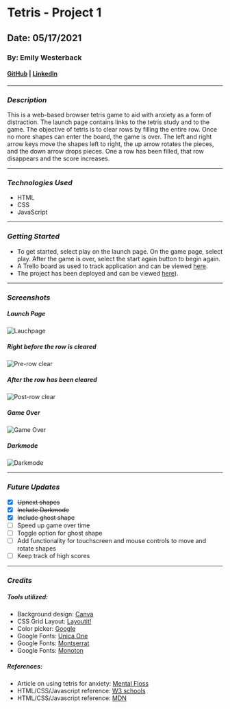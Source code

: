 # Tetris - Project 1

## Date: 05/17/2021

### By: Emily Westerback

#### [GitHub](https://github.com/ewesterback) | [LinkedIn](https://www.linkedin.com/in/emily-westerback)
***


### *Description*
This is a web-based browser tetris game to aid with anxiety as a form of distraction.  The launch page contains links to the tetris study and to the game.  The objective of tetris is to clear rows by filling the entire row.  Once no more shapes can enter the board, the game is over.  The left and right arrow keys move the shapes left to right, the up arrow rotates the pieces, and the down arrow drops pieces.  One a row has been filled, that row disappears and the score increases.
***

### *Technologies Used*
* HTML
* CSS
* JavaScript
  
***

### *Getting Started*
* To get started, select play on the launch page.  On the game page, select play. After the game is over, select the start again button to begin again.
* A Trello board as used to track application and can be viewed [here](https://trello.com/b/u9ycsxfA/project-1).
* The project has been deployed and can be viewed [here](http://tetris-for-aniexty.surge.sh/)).
***

### *Screenshots*
##### Launch Page
![Lauchpage](https://imgur.com/qTlOAjJ.jpg)
##### Right before the row is cleared
![Pre-row clear](https://imgur.com/Cje0PAG.jpg)
##### After the row has been cleared
![Post-row clear](https://imgur.com/GcGUB9D.jpg)
##### Game Over
![Game Over](https://imgur.com/fo704Bo.jpg)
##### Darkmode
![Darkmode](https://imgur.com/EF3HLkz.jpg)

***

### *Future Updates*
- [x] ~~Upnext shapes~~
- [x] ~~Include Darkmode~~
- [x] ~~Include ghost shape~~
- [ ] Speed up game over time
- [ ] Toggle option for ghost shape
- [ ] Add functionality for touchscreen and mouse controls to move and rotate shapes
- [ ] Keep track of high scores

***

### *Credits*
##### Tools utilized: 
* Background design: [Canva](https://www.canva.com/)
* CSS Grid Layout: [Layoutit!](https://grid.layoutit.com/)
* Color picker: [Google](https://www.google.com/search?q=color+picker)
* Google Fonts: [Unica One](https://fonts.google.com/specimen/Unica+One?query=unica)
* Google Fonts: [Montserrat](https://fonts.google.com/specimen/Montserrat?query=mon)
* Google Fonts: [Monoton](https://fonts.google.com/specimen/Monoton?query=monoton)

##### References:
* Article on using tetris for anxiety: [Mental Floss](https://www.mentalfloss.com/article/563624/tetris-could-help-relieve-anxiety-stress)
* HTML/CSS/Javascript reference: [W3 schools](https://www.w3schools.com/)
* HTML/CSS/Javascript reference: [MDN](https://developer.mozilla.org/en-US/)


